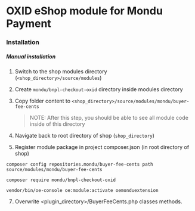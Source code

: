 # OXID eShop module for Mondu Payment

### Installation

##### Manual installation

1. Switch to the shop modules directory (`<shop_directory>/source/modules`)

2. Create `mondu/bnpl-checkout-oxid` directory inside modules directory

3. Copy folder content to `<shop_directory>/source/modules/mondu/buyer-fee-cents`

   > NOTE: After this step, you should be able to see all module code inside of this directory

4. Navigate back to root directory of shop (`shop_directory`)

5. Register module package in project composer.json (in root directory of shop)

```
composer config repositories.mondu/buyer-fee-cents path source/modules/mondu/buyer-fee-cents

composer require mondu/bnpl-checkout-oxid

vendor/bin/oe-console oe:module:activate oemonduextension
```
7. Overwrite <plugin_directory>/BuyerFeeCents.php classes methods.
